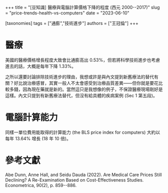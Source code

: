 +++
title = "[豆知識] 醫療與電腦計算價格下降的程度 (西元 2000--2017)"
slug = "price-trends-health-vs-computers"
date = "2023-06-10"

[taxonomies]
tags = ["通膨","技術進步"]
authors = ["王冠倫"]
+++

# 醫療

美國的醫療價格增長程度大致會比通膨高出 0.53%，但若將科學技術進步也考慮進去的話，大概是每年下降 1.33%。

之所以還要討論排除技術進步的理由，我想或許是與內文提到新舊療法的替代有關？好比說治療感冒，其實一般人不太會感受到治療品質差異——但你就是要花比較多錢，因為現在藥就是新的。當然這只是我想像的例子，不保證醫療現場剛好是這樣。內文只提到有新舊療法替代，但沒有給具體的疾病案例 (Sec 1 第五段)。

# 電腦計算能力

同樣一單位費用能取得的計算能力 (the BLS price index for computers) 大約以每年 13.64% 增長 (18 年 10 倍)。

# 參考文獻

Abe Dunn, Anne Hall, and Seidu Dauda (2022). Are Medical Care Prices Still Declining? A Re-Examination Based on Cost-Effectiveness Studies. Econometrica, 90(2), p. 859--886.
